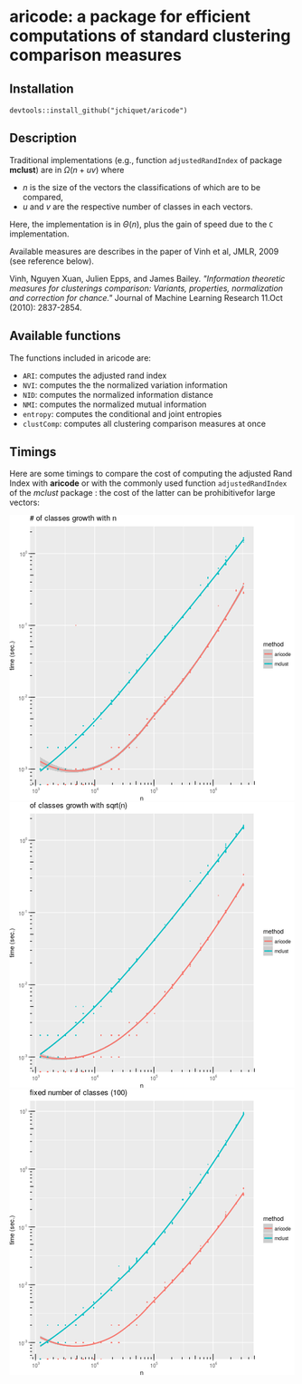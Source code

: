 

# aricode: a package for efficient computations of standard clustering comparison measures

## Installation

```
devtools::install_github("jchiquet/aricode")
```

## Description

Traditional implementations (e.g., function `adjustedRandIndex` of package **mclust**) are in $\Omega(n + u v)$ where 

- $n$ is the size of the vectors the classifications of which are to be compared,
- $u$ and $v$ are the respective number of classes in each vectors. 

Here, the implementation is in $\Theta(n)$, plus the gain of speed due to the `C` implementation.

Available measures are describes in the paper of Vinh et al, JMLR, 2009 (see reference below).

Vinh, Nguyen Xuan, Julien Epps, and James Bailey. *"Information theoretic measures for clusterings comparison: Variants, properties, normalization and correction for chance."* Journal of Machine Learning Research 11.Oct (2010): 2837-2854.

## Available functions

The functions included in aricode are:

- `ARI`: computes the adjusted rand index
- `NVI`: computes the the normalized variation information
- `NID`: computes the normalized information distance
- `NMI`: computes the normalized mutual information
- `entropy`: computes the conditional and joint entropies
- `clustComp`: computes all clustering comparison measures at once

## Timings

Here are some timings to compare the cost of computing the adjusted Rand Index with **aricode** or with the commonly used function `adjustedRandIndex` of the *mclust* package : the cost of the latter can be prohibitivefor large vectors: 





![plot of chunk timings_plot](figure/timings_plot-1.png)![plot of chunk timings_plot](figure/timings_plot-2.png)![plot of chunk timings_plot](figure/timings_plot-3.png)

